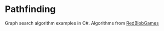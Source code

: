 # Pathfinding
Graph search algorithm examples in C#. Algorithms from [RedBlobGames](http://www.redblobgames.com)